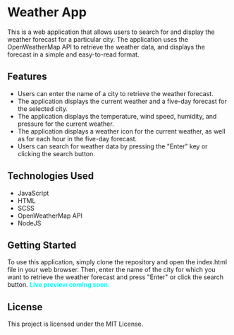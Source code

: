 # Weather App

This is a web application that allows users to search for and display the weather forecast for a particular city. The application uses the OpenWeatherMap API to retrieve the weather data, and displays the forecast in a simple and easy-to-read format.

## Features

<ul> 
<li>Users can enter the name of a city to retrieve the weather forecast. </li>
<li>The application displays the current weather and a five-day forecast for the selected city. </li>
<li>The application displays the temperature, wind speed, humidity, and pressure for the current weather. </li>
<li>The application displays a weather icon for the current weather, as well as for each hour in the five-day forecast. </li>
<li>Users can search for weather data by pressing the "Enter" key or clicking the search button. </li>
</ul>

## Technologies Used

<ul> 
<li>JavaScript</li>
<li>HTML</li>
<li>SCSS</li>
<li>OpenWeatherMap API</li>
<li>NodeJS</li>
</ul>

## Getting Started

To use this application, simply clone the repository and open the index.html file in your web browser. Then, enter the name of the city for which you want to retrieve the weather forecast and press "Enter" or click the search button. <font color="cyan"><b>Live preview coming soon.</b></font>

## License

This project is licensed under the MIT License.
